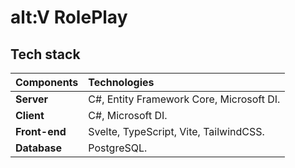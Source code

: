 # alt:V RolePlay

## Tech stack

| Components | Technologies |
| :--- | :--- |
| __Server__ | C#, Entity Framework Core, Microsoft DI. |
| __Client__ | C#, Microsoft DI. |
| __Front-end__ | Svelte, TypeScript, Vite, TailwindCSS. |
| __Database__ | PostgreSQL. |
